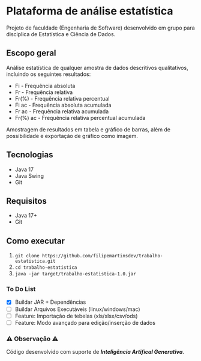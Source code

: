 # Plataforma de análise estatística

Projeto de faculdade (Engenharia de Software) desenvolvido em grupo para disciplica de Estatística e Ciência de Dados.

## Escopo geral
Análise estatística de qualquer amostra de dados descritivos qualitativos, incluindo os seguintes resultados:

- Fi - Frequência absoluta
- Fr - Frequência relativa
- Fr(%) - Frequência relativa percentual
- Fi ac - Frequência absoluta acumulada
- Fr ac - Frequência relativa acumulada
- Fr(%) ac - Frequência relativa percentual acumulada

Amostragem de resultados em tabela e gráfico de barras, além de possibilidade e exportação de gráfico como imagem.

## Tecnologias
- Java 17
- Java Swing
- Git

## Requisitos
- Java 17+
- Git

## Como executar
1. `git clone https://github.com/filipemartinsdev/trabalho-estatistica.git`
2. `cd trabalho-estatistica`
3. `java -jar target/trabalho-estatistica-1.0.jar`

### To Do List
- [x] Buildar JAR + Dependências
- [ ] Buildar Arquivos Executáveis (linux/windows/mac)
- [ ] Feature: Importação de tebelas (xls/xlsx/csv/ods)
- [ ] Feature: Modo avançado para edição/inserção de dados

### ⚠️ Observação ⚠ 
Código desenvolvido com suporte de **_Inteligência Artifical Generativa_**.
